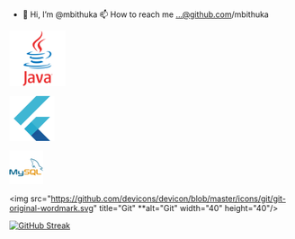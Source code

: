 - 👋 Hi, I’m @mbithuka
📫 How to reach me ...@github.com/mbithuka

<div>
<img src="https://github.com/devicons/devicon/blob/master/icons/java/java-original-wordmark.svg" title="Java" alt="Java" width="100" height="100"/>&nbsp;

<img src="https://github.com/devicons/devicon/blob/master/icons/flutter/flutter-original.svg" title="Flutter" alt="Flutter" width="80" height="80"/>&nbsp;

<img src="https://github.com/devicons/devicon/blob/master/icons/mysql/mysql-original-wordmark.svg" title="MySQL"  alt="MySQL" width="60" height="60"/>&nbsp;

<img src="https://github.com/devicons/devicon/blob/master/icons/git/git-original-wordmark.svg" title="Git" **alt="Git" width="40" height="40"/>

</div>


 [![GitHub Streak](https://streak-stats.demolab.com?user=mbithuka&theme=dracula&hide_border=true&border_radius=5.0&locale=ja&date_format=j%20M%5B%20Y%5D&card_width=600)](https://git.io/streak-stats)
